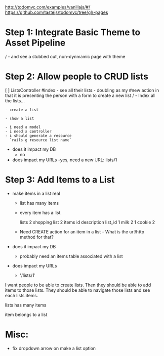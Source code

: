 http://todomvc.com/examples/vanillajs/#/
https://github.com/tastejs/todomvc/tree/gh-pages

# Step 1: Integrate Basic Theme to Asset Pipeline
/ - and see a stubbed out, non-dynmamic page with theme

# Step 2: Allow people to CRUD lists
  [ ] ListsController
    #index
      - see all their lists
      - doubling as my #new action in that it is presenting the person with a form to create a new list
      / - Index all the lists...

    - create a list
    
    - show a list

    - i need a model
    - i need a controller
    - i should generate a resource
      `rails g resource list name`

  - does it impact my DB
    - no
  - does impact my URLs
    -yes, need a new URL: lists/1

# Step 3: Add Items to a List
  - make items in a list real
    - list has many items
    - every item has a list


        lists
        2   shopping list   2
        items
        id    description   list_id
        1     milk          2
        1     cookie        2


    - Need CREATE action for an item in a list - What is the url/http method for that?

  - does it impact my DB
    - probably need an items table associated with a list
  - does impact my URLs
    - '/lists/1'


I want people to be able to create lists. Then they should be able to add items to those lists. They should be able to navigate those lists and see each lists items.

lists
  has many items

item
  belongs to a list

# Misc:
  - fix dropdown arrow on make a list option